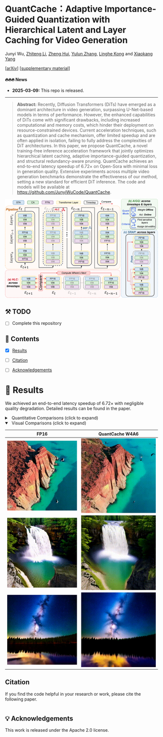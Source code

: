 # QuantCache：Adaptive Importance-Guided Quantization with Hierarchical Latent and Layer Caching for Video Generation

Junyi Wu, [Zhiteng Li](https://zhitengli.github.io), [Zheng Hui](https://zheng222.github.io/), [Yulun Zhang](http://yulunzhang.com/), [Linghe Kong](https://www.cs.sjtu.edu.cn/~linghe.kong/) and [Xiaokang Yang](https://scholar.google.com/citations?user=yDEavdMAAAAJ)

[[arXiv](
)] [[supplementary material]()]




#### 🔥🔥🔥 News

- **2025-03-09:** This repo is released.

---

> **Abstract:** Recently, Diffusion Transformers (DiTs) have emerged as a dominant architecture in video generation, surpassing U-Net-based models in terms of performance. However, the enhanced capabilities of DiTs come with significant drawbacks, including increased computational and memory costs, which hinder their deployment on resource-constrained devices. Current acceleration techniques, such as quantization and cache mechanism, offer limited speedup and are often applied in isolation, failing to fully address the complexities of DiT architectures. In this paper, we propose QuantCache, a novel training-free inference acceleration framework that jointly optimizes hierarchical latent caching, adaptive importance-guided quantization, and structural redundancy-aware pruning. QuantCache achieves an end-to-end latency speedup of 6.72× on Open-Sora with minimal loss in generation quality. Extensive experiments across multiple video generation benchmarks demonstrate the effectiveness of our method, setting a new standard for efficient DiT inference. The code and models will be available at https://github.com/JunyiWuCode/QuantCache.

![](assets/figs/overview.png)
## ⚒️ TODO
 
* [ ] Complete this repository

## 🔗 Contents

- [X] [Results](#results)
- [ ] [Citation](#citation)
- [ ] [Acknowledgements](#-acknowledgements)



# <a name="results"></a>🔎 Results

We achieved an end-to-end latency speedup of 6.72× with negligible quality degradation. Detailed results can be found in the paper.

<details>
<summary>&ensp;Quantitative Comparisons (click to expand) </summary>
<li> Performance comparison of various methods on VBench, Table 1 from the main paper. 
 
<p align="center">
<img src="assets/figs/table_1.png" >
</p>
</li>
<li> Performance comparison of various methods on CLIP and Dover, Table 2 from the main paper. 
<p align="center">
<img src="assets/figs/table_2.png" >
</p>
</li>
</details>

<details open>
<summary>&ensp;Visual Comparisons (click to expand) </summary>

|FP16|QuantCache W4A6|
|---|---|
|[<img src="assets/video/OpenSora/sample_0000.gif" width="">]()|[<img src="assets/video/QuantCache/sample_0000.gif" width="">]()|
|[<img src="assets/video/OpenSora/sample_0001.gif" width="">]()|[<img src="assets/video/QuantCache/sample_0001.gif" width="">]()|
|[<img src="assets/video/OpenSora/sample_0009.gif" width="">]()|[<img src="assets/video/QuantCache/sample_0009.gif" width="">]()|


</details>



## Citation

If you find the code helpful in your research or work, please cite the following paper.

```

```

## 💡 Acknowledgements

This work is released under the Apache 2.0 license.


